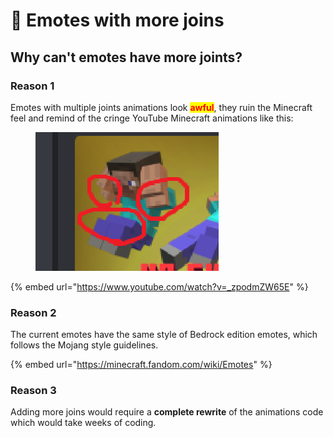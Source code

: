 # 🦴 Emotes with more joins

## Why can't emotes have more joints?

### Reason 1

Emotes with multiple joints animations look <mark style="color:red;">**awful**</mark>, they ruin the Minecraft feel and remind of the cringe YouTube Minecraft animations like this:

<figure><img src="../.gitbook/assets/image (74).png" alt=""><figcaption></figcaption></figure>

{% embed url="https://www.youtube.com/watch?v=_zpodmZW65E" %}

### Reason 2

The current emotes have the same style of Bedrock edition emotes, which follows the Mojang style guidelines.

{% embed url="https://minecraft.fandom.com/wiki/Emotes" %}

### Reason 3

Adding more joins would require a **complete rewrite** of the animations code which would take weeks of coding.

